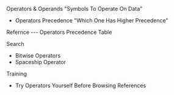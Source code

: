 Operators & Operands
  "Symbols To Operate On Data"

  - Operators Precedence
  "Which One Has Higher Precedence"

  Refernce
  --- Operators Precedence Table

  Search
  - Bitwise Operators
  - Spaceship Operator

  Training
  - Try Operators Yourself Before Browsing References